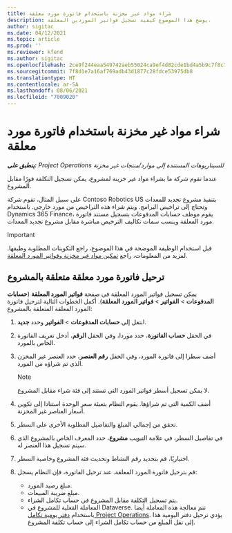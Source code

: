 ```yaml
---
title: شراء مواد غير مخزنة باستخدام فاتورة مورد معلقة
description: يوضح هذا الموضوع كيفية تسجيل فواتير الموردين المعلقة.
author: sigitac
ms.date: 04/12/2021
ms.topic: article
ms.prod: ''
ms.reviewer: kfend
ms.author: sigitac
ms.openlocfilehash: 2ce9f244eaa549742aeb55024ca9ef4d82cde1bd4a5b9c7f8c762cf72e0da83f
ms.sourcegitcommit: 7f8d1e7a16af769adb43d1877c28fdce53975db8
ms.translationtype: HT
ms.contentlocale: ar-SA
ms.lasthandoff: 08/06/2021
ms.locfileid: "7009020"
---
```

# <a name="purchase-non-stocked-materials-using-a-pending-vendor-invoice"></a>شراء مواد غير مخزنة باستخدام فاتورة مورد معلقة

_**ينطبق على:** Project Operations للسيناريوهات المستندة إلى موارد/منتجات غير مخزنة‬_

عندما تقوم شركة ما بشراء مواد غير خزينة لمشروع، يمكن تسجيل التكلفة فورًا مقابل المشروع. 

على سبيل المثال، تقوم شركة Contoso Robotics US بتنفيذ مشروع تجديد للمعدات وتحتاج إلى تراخيص البرامج. ويتم شراء هذه التراخيص من مورد خارجي.  باستخدام Dynamics 365 Finance، يقوم موظف حسابات المدفوعات بتسجيل مستند فاتورة مورد المعلقة وينسب سمات تكاليف الترخيص مباشرة مقابل مشروع تجديد المعدات. 

> [!IMPORTANT]
> قبل استخدام الوظيفة الموضحة في هذا الموضوع، راجع التكوينات المطلوبة وطبقها. لمزيد من المعلومات، راجع [تمكين مواد غير مخزنة وفواتير المورد المعلقة](configure-materials-nonstocked.md). 

## <a name="post-a-project-related-pending-vendor-invoice"></a>ترحيل فاتورة مورد معلقة متعلقة بالمشروع 

يمكن تسجيل فواتير المورد المعلقة في صفحة **فواتير المورد المعلقة** (**حسابات المدفوعات** > **الفواتير** > **فواتير المورد المعلقة**). أكمل الخطوات التالية لترحيل فاتورة المورد المعلقة المتعلقة بالمشروع:

1. انتقل إلى **حسابات المدفوعات** > **الفواتير** وحدد **جديد**. 
2. في الحقل **حساب الفاتورة**، حدد موردا، وفي الحقل **الرقم**، أدخل تعريف الفاتورة الخاص بالمورد.
3. أضف سطرا إلى فاتورة المورد، وفي الحقل **رقم العنصر**، حدد العنصر غير المخزن الذي تم شراؤه من المورد. 

    > [!NOTE]
    > لا يمكن تسجيل أسطر فواتير المورد التي تستند إلى فئة شراء مقابل المشروع. 
    
5. أضف الكمية التي تم شراؤها. يقوم النظام بتعبئة سعر الوحدة استنادا إلى تكوين أسعار العناصر غير المخزنة. 
6. تحقق من إجمالي المبلغ والتفاصيل المطلوبة الأخرى على السطر.
7. في تفاصيل السطر، في علامة التبويب **مشروع**، حدد المعرف الخاص بالمشروع الذي سيتم تسجيل هذا العنصر له.
8. اختياريًا، قم بتحديد رقم النشاط وتحديث فئة المشروع وخاصية السطر.
9. قم بترحيل فاتورة المورد المعلقة. عند ترحيل الفاتورة، فإن النظام يسجل:
    
    - مبلغ رصيد المورد.
    - مبلغ ضريبة المبيعات.
    - يتم تسجيل التكلفة مقابل المشروع في حساب تكامل الشراء.
    - المعاملة الفعلية للمشروع في Dataverse. تتم معالجة هذه المعاملة أيضا باستخدام [دفتر يومية تكامل Project Operations](../project-accounting/project-operations-integration-journal.md). يؤدي ترحيل دفتر اليومية هذا إلى نقل المبلغ من حساب تكامل الشراء إلى حساب تكلفة المشروع.
